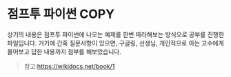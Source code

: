 # 점프투 파이썬 COPY

상기의 내용은 점프투 파이썬에 나오는 예제를 한번 따라해보는 방식으로 공부를 진행한 파일입니다.
거기에 간혹 질문사항이 있으면, 구글링, 선생님, 개인적으로 아는 고수에게 물어보고 답한 내용까지 첨부를 해보았습니다.

> 참고:https://wikidocs.net/book/1
